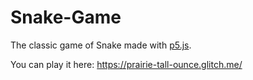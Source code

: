 # Snake-Game

The classic game of Snake made with [p5.js](p5.org).

You can play it here: https://prairie-tall-ounce.glitch.me/

